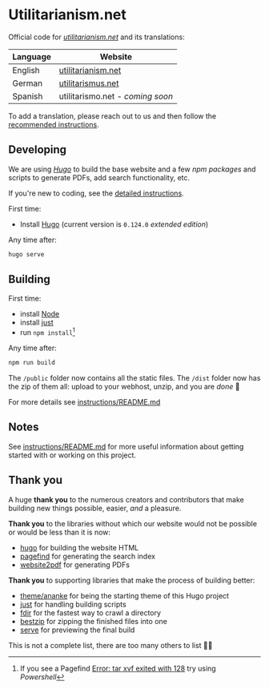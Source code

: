 # Utilitarianism.net

Official code for [_utilitarianism.net_](https://www.utilitarianism.net/) and its translations:

| Language | Website |
| -------- | ------- |
| English  | [utilitarianism.net](https://www.utilitarianism.net/) |
| German   | [utilitarismus.net](https://www.utilitarismus.net/) |
| Spanish  | utilitarismo.net - _coming soon_ |

To add a translation, please reach out to us and then follow the [recommended instructions](instructions/translating.md).

## Developing

We are using [_Hugo_](https://gohugo.io/) to build the base website and a few _npm packages_ and scripts to generate PDFs, add search functionality, etc.

If you're new to coding, see the [detailed instructions](instructions/README.md#first-time-coding).

First time:

- Install [Hugo](https://gohugo.io/getting-started/installing/) (current version is `0.124.0` _extended edition_)

Any time after:

```sh
hugo serve
```

## Building

First time:

- install [Node](https://nodejs.org/en/)
- install [just](https://github.com/casey/just)
- run `npm install`[^1]

Any time after:

```sh
npm run build
```

The `/public` folder now contains all the static files. The `/dist` folder now has the zip of them all: upload to your webhost, unzip, and you are _done_ 🤩

For more details see [instructions/README.md](instructions/README.md#building)

## Notes

See [instructions/README.md](instructions/README.md) for more useful information about getting started with or working on this project.

## Thank you

A huge **thank you** to the numerous creators and contributors that make building new things possible, easier, _and_ a pleasure.

**Thank you** to the libraries without which our website would not be possible or would be less than it is now:

- [hugo](https://github.com/gohugoio/hugo) for building the website HTML
- [pagefind](https://pagefind.app) for generating the search index
- [website2pdf](https://github.com/jgazeau/website2pdf) for generating PDFs

**Thank you** to supporting libraries that make the process of building better:

- [theme/ananke](https://github.com/theNewDynamic/gohugo-theme-ananke) for being the starting theme of this Hugo project
- [just](https://github.com/casey/just) for handling building scripts
- [fdir](https://github.com/thecodrr/fdir) for the fastest way to crawl a directory
- [bestzip](https://github.com/nfriedly/node-bestzip) for zipping the finished files into one
- [serve](https://github.com/vercel/serve) for previewing the final build

This is not a complete list, there are too many others to list 🙇‍♂️

[^1]: If you see a Pagefind [Error: tar xvf exited with 128](https://github.com/CloudCannon/pagefind/issues/66#issuecomment-1237313541) try using _Powershell_
